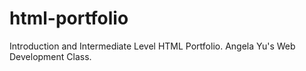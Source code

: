 # html-portfolio
Introduction and Intermediate Level HTML Portfolio. Angela Yu's Web Development Class.
